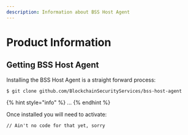 ```yaml
---
description: Information about BSS Host Agent
---
```


# Product Information

## Getting BSS Host Agent

Installing the BSS Host Agent is a straight forward process:

```
$ git clone github.com/BlockchainSecurityServices/bss-host-agent 
```

{% hint style="info" %}
 ...
{% endhint %}

Once installed you will need to activate:

```
// Ain't no code for that yet, sorry

```



